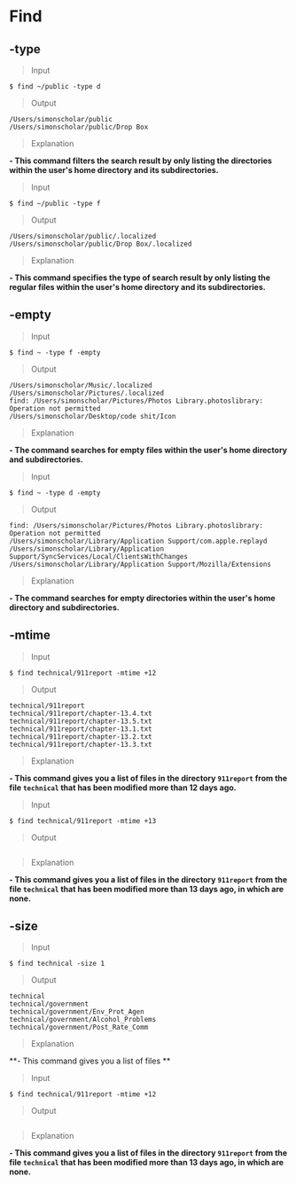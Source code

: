 # Find

## **-type**
> Input 
```
$ find ~/public -type d
```

> Output 
```
/Users/simonscholar/public
/Users/simonscholar/public/Drop Box
```

> Explanation

**- This command filters the search result by only listing the directories within the user's home directory and its subdirectories.**


> Input
```
$ find ~/public -type f
```

> Output
```
/Users/simonscholar/public/.localized
/Users/simonscholar/public/Drop Box/.localized
```

> Explanation

**- This command specifies the type of search result by only listing the regular files within the user's home directory and its subdirectories.** 


## **-empty**
> Input 
```
$ find ~ -type f -empty
```

> Output
```
/Users/simonscholar/Music/.localized
/Users/simonscholar/Pictures/.localized
find: /Users/simonscholar/Pictures/Photos Library.photoslibrary: Operation not permitted
/Users/simonscholar/Desktop/code shit/Icon
```

>Explanation

**- The command searches for empty files within the user's home directory and subdirectories.**


> Input
```
$ find ~ -type d -empty
```

> Output
```
find: /Users/simonscholar/Pictures/Photos Library.photoslibrary: Operation not permitted
/Users/simonscholar/Library/Application Support/com.apple.replayd
/Users/simonscholar/Library/Application Support/SyncServices/Local/ClientsWithChanges
/Users/simonscholar/Library/Application Support/Mozilla/Extensions
```

> Explanation

**- The command searches for empty directories within the user's home directory and subdirectories.** 


## **-mtime**
> Input 
```
$ find technical/911report -mtime +12
```

> Output 
```
technical/911report
technical/911report/chapter-13.4.txt
technical/911report/chapter-13.5.txt
technical/911report/chapter-13.1.txt
technical/911report/chapter-13.2.txt
technical/911report/chapter-13.3.txt
```

> Explanation

**- This command gives you a list of files in the directory `911report` from the file `technical` that has been modified more than 12 days ago.**


> Input
```
$ find technical/911report -mtime +13
```

> Output
```

```

> Explanation

**-  This command gives you a list of files in the directory `911report` from the file `technical` that has been modified more than 13 days ago, in which are none.**


## **-size**
> Input 
```
$ find technical -size 1
```

> Output 
```
technical
technical/government
technical/government/Env_Prot_Agen
technical/government/Alcohol_Problems
technical/government/Post_Rate_Comm
```

> Explanation

**- This command gives you a list of files **


> Input
```
$ find technical/911report -mtime +12
```

> Output
```

```

> Explanation

**-  This command gives you a list of files in the directory `911report` from the file `technical` that has been modified more than 13 days ago, in which are none.**

